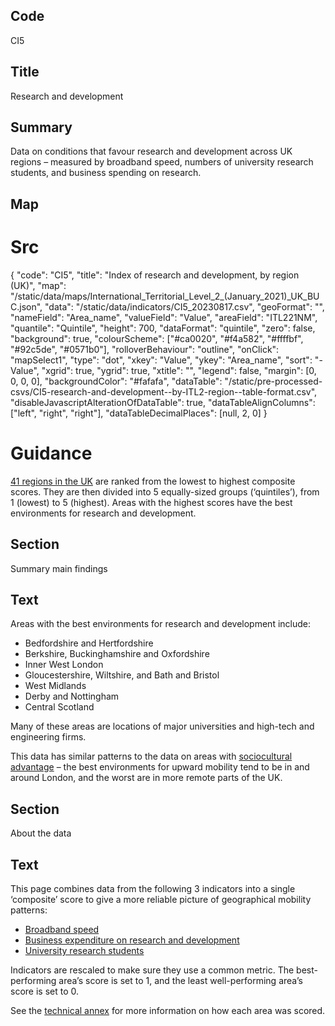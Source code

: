 ## Code
CI5

## Title
Research and development

## Summary
Data on conditions that favour research and development across UK regions – measured by broadband speed,
numbers of university research students, and business spending on research.

## Map
# Src
{
    "code": "CI5",
    "title": "Index of research and development, by region (UK)",
    "map": "/static/data/maps/International_Territorial_Level_2_(January_2021)_UK_BUC.json",
    "data": "/static/data/indicators/CI5_20230817.csv",
    "geoFormat": "",
    "nameField": "Area_name",
    "valueField": "Value",
    "areaField": "ITL221NM",
    "quantile": "Quintile",
    "height": 700,
    "dataFormat": "quintile",
    "zero": false,
    "background": true,
    "colourScheme": ["#ca0020", "#f4a582", "#ffffbf", "#92c5de", "#0571b0"],
    "rolloverBehaviour": "outline",
    "onClick": "mapSelect1",
    "type": "dot",
    "xkey": "Value",
    "ykey": "Area_name",
    "sort": "-Value",
    "xgrid": true,
    "ygrid": true,
    "xtitle": "",
    "legend": false,
    "margin": [0, 0, 0, 0],
    "backgroundColor": "#fafafa",
    "dataTable": "/static/pre-processed-csvs/CI5-research-and-development--by-ITL2-region--table-format.csv",
    "disableJavascriptAlterationOfDataTable": true,
    "dataTableAlignColumns": ["left", "right", "right"],
    "dataTableDecimalPlaces": [null, 2, 0]
}

# Guidance
[41 regions in the UK](/social_mobility_by_area#the-41-regions) are ranked from the lowest to highest composite scores.
They are then divided into 5 equally-sized groups (‘quintiles’), from 1 (lowest) to 5 (highest).
Areas with the highest scores have the best environments for research and development.

## Section
Summary main findings

## Text
Areas with the best environments for research and development include:

* Bedfordshire and Hertfordshire
* Berkshire, Buckinghamshire and Oxfordshire
* Inner West London
* Gloucestershire, Wiltshire, and Bath and Bristol
* West Midlands
* Derby and Nottingham
* Central Scotland

Many of these areas are locations of major universities and high-tech and engineering firms.

This data has similar patterns to the data on areas with
[sociocultural advantage](/drivers_of_social_mobility/composite_indices/socio-cultural_advantage)
– the best environments for upward mobility tend to be in and around London, and the worst are in more remote parts of the UK.

## Section
About the data

## Text
This page combines data from the following 3 indicators into a single ‘composite’ score to give a more
reliable picture of geographical mobility patterns:

* [Broadband speed](/drivers_of_social_mobility/research_and_development_environment/broadband_speed)
* [Business expenditure on research and development](/drivers_of_social_mobility/research_and_development_environment/business_spending_on_research_and_development)
* [University research students](/drivers_of_social_mobility/research_and_development_environment/university_research_students)

Indicators are rescaled to make sure they use a common metric.
The best-performing area’s score is set to 1, and the least well-performing area’s score is set to 0.

See the <a href="https://www.gov.uk/government/publications/state-of-the-nation-2023-people-and-places/technical-annex#composite-indices-methodology" target="_blank" class="govuk-link">technical annex</a> for more information on how each area was scored.

